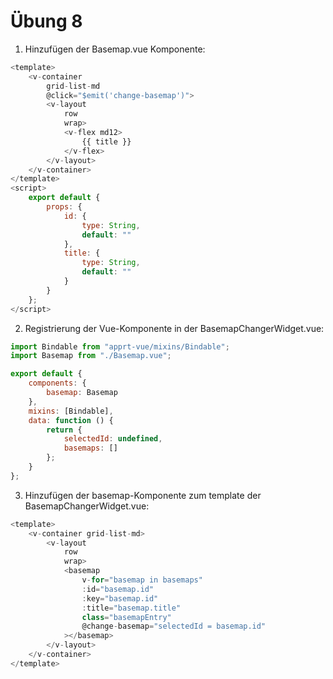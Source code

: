 # Übung 8

1. Hinzufügen der Basemap.vue Komponente:

```javascript
<template>
    <v-container
        grid-list-md
        @click="$emit('change-basemap')">
        <v-layout
            row
            wrap>
            <v-flex md12>
                {{ title }}
            </v-flex>
        </v-layout>
    </v-container>
</template>
<script>
    export default {
        props: {
            id: {
                type: String,
                default: ""
            },
            title: {
                type: String,
                default: ""
            }
        }
    };
</script>
```

2. Registrierung der Vue-Komponente in der BasemapChangerWidget.vue:

```javascript
import Bindable from "apprt-vue/mixins/Bindable";
import Basemap from "./Basemap.vue";

export default {
    components: {
        basemap: Basemap
    },
    mixins: [Bindable],
    data: function () {
        return {
            selectedId: undefined,
            basemaps: []
        };
    }
};
```

3. Hinzufügen der basemap-Komponente zum template der BasemapChangerWidget.vue:

```javascript
<template>
    <v-container grid-list-md>
        <v-layout
            row
            wrap>
            <basemap
                v-for="basemap in basemaps"
                :id="basemap.id"
                :key="basemap.id"
                :title="basemap.title"
                class="basemapEntry"
                @change-basemap="selectedId = basemap.id"
            ></basemap>
        </v-layout>
    </v-container>
</template>
```
